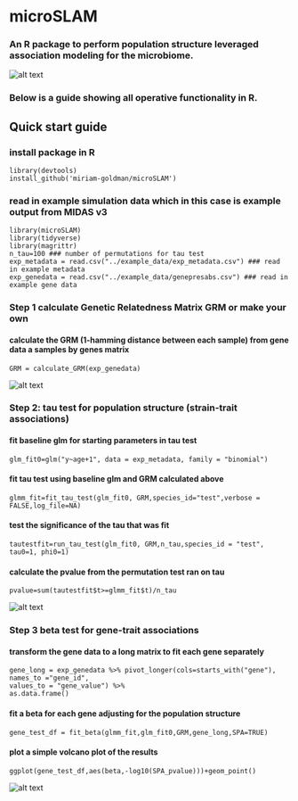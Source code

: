 # microSLAM
### An R package to perform population structure leveraged association modeling for the microbiome.
![alt text](https://github.com/miriam-goldman/mircoSLAM/blob/main/other/logo.png)

### Below is a guide showing all operative functionality in R.
## Quick start guide
### install package in R
```
library(devtools)
install_github('miriam-goldman/microSLAM')
```
### read in example simulation data which in this case is example output from MIDAS v3
```
library(microSLAM)
library(tidyverse)
library(magrittr)
n_tau=100 ### number of permutations for tau test
exp_metadata = read.csv("../example_data/exp_metadata.csv") ### read in example metadata
exp_genedata = read.csv("../example_data/genepresabs.csv") ### read in example gene data
```
### Step 1 calculate Genetic Relatedness Matrix GRM or make your own
#### calculate the GRM (1-hamming distance between each sample) from gene data a samples by genes matrix
```
GRM = calculate_GRM(exp_genedata)
```
![alt text](https://github.com/miriam-goldman/mircoSLAM/blob/main/other/exampleGRM.png)

### Step 2: tau test for population structure (strain-trait associations)
#### fit baseline glm for starting parameters in tau test

```
glm_fit0=glm("y~age+1", data = exp_metadata, family = "binomial")
```

#### fit tau test using baseline glm and GRM calculated above
```
glmm_fit=fit_tau_test(glm_fit0, GRM,species_id="test",verbose = FALSE,log_file=NA)
```

#### test the significance of the tau that was fit
```
tautestfit=run_tau_test(glm_fit0, GRM,n_tau,species_id = "test", tau0=1, phi0=1)
```
#### calculate the pvalue from the permutation test ran on tau
```
pvalue=sum(tautestfit$t>=glmm_fit$t)/n_tau
```
![alt text](https://github.com/miriam-goldman/mircoSLAM/blob/main/other/permutation.png)

### Step 3 beta test for gene-trait associations
#### transform the gene data to a long matrix to fit each gene separately

```
gene_long = exp_genedata %>% pivot_longer(cols=starts_with("gene"),
names_to ="gene_id",
values_to = "gene_value") %>%
as.data.frame()
```
#### fit a beta for each gene adjusting for the population structure
```  
gene_test_df = fit_beta(glmm_fit,glm_fit0,GRM,gene_long,SPA=TRUE)
```
#### plot a simple volcano plot of the results
```
ggplot(gene_test_df,aes(beta,-log10(SPA_pvalue)))+geom_point()
```
![alt text](https://github.com/miriam-goldman/mircoSLAM/blob/main/other/volcano.png?raw=true)

